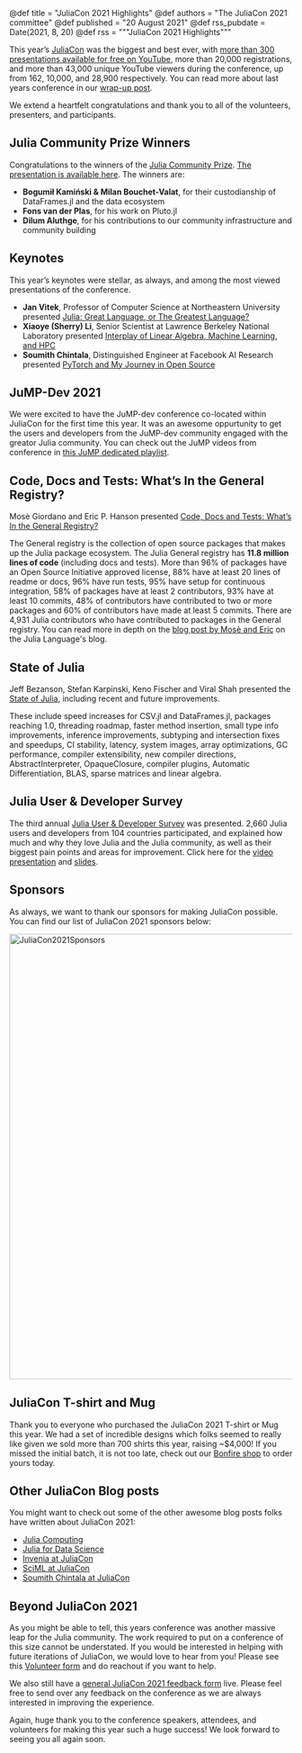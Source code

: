 @def title =  "JuliaCon 2021 Highlights"
@def authors = "The JuliaCon 2021 committee"
@def published = "20 August 2021"
@def rss_pubdate = Date(2021, 8, 20)
@def rss = """JuliaCon 2021 Highlights"""

This year’s [JuliaCon](https://www.youtube.com/playlist?list=PLP8iPy9hna6Q343_8sSq4f306VGLW4TLK) was the biggest and best ever, with [more than 300 presentations available for free on YouTube](https://www.youtube.com/playlist?list=PLP8iPy9hna6Q343_8sSq4f306VGLW4TLK), more than 20,000 registrations, and more than 43,000 unique YouTube viewers during the conference, up from 162, 10,000, and 28,900 respectively. You can read more about last years conference in our [wrap-up post](https://julialang.org/blog/2020/08/juliacon-2020-wrapup/).

We extend a heartfelt congratulations and thank you to all of the volunteers, presenters, and participants.

## Julia Community Prize Winners

Congratulations to the winners of the [Julia Community Prize](https://juliacon.org/2021/prize/). [The presentation is available here](https://www.youtube.com/watch?v=MIFJT6Zt_yk&list=PLP8iPy9hna6Q343_8sSq4f306VGLW4TLK&index=227). The winners are:

*   **Bogumił Kamiński & Milan Bouchet-Valat**, for their custodianship of DataFrames.jl and the data ecosystem
*   **Fons van der Plas**, for his work on Pluto.jl
*   **Dilum Aluthge**, for his contributions to our community infrastructure and community building

## Keynotes 

This year’s keynotes were stellar, as always, and among the most viewed presentations of the conference.  

*   **Jan Vitek**, Professor of Computer Science at Northeastern University presented [Julia: Great Language, or The Greatest Language?](https://www.youtube.com/watch?v=LT4AP7CUMAw)
*   **Xiaoye (Sherry) Li**, Senior Scientist at Lawrence Berkeley National Laboratory presented [Interplay of Linear Algebra, Machine Learning, and HPC](https://www.youtube.com/watch?v=sUyddZQaeyg)
*   **Soumith Chintala**, Distinguished Engineer at Facebook AI Research presented [PyTorch and My Journey in Open Source](https://www.youtube.com/watch?v=6V6jk_OdH-w)

## JuMP-Dev 2021

We were excited to have the JuMP-dev conference co-located within JuliaCon for the first time this year. It was an awesome oppurtunity to get the users and developers from the JuMP-dev community engaged with the greator Julia community. You can check out the JuMP videos from conference in [this JuMP dedicated playlist](https://youtube.com/playlist?list=PLP8iPy9hna6Rf8_oh9oR2bNeBO-Rw8pzc).

## Code, Docs and Tests: What’s In the General Registry?

Mosè Giordano and Eric P. Hanson presented [Code, Docs and Tests: What’s In the General Registry?](https://live.juliacon.org/talk/HVSAW9)  

The General registry is the collection of open source packages that makes up the Julia package ecosystem. The Julia General registry has **11.8 million lines of code** (including docs and tests). More than 96% of packages have an Open Source Initiative approved license, 88% have at least 20 lines of readme or docs, 96% have run tests, 95% have setup for continuous integration, 58% of packages have at least 2 contributors, 93% have at least 10 commits, 48% of contributors have contributed to two or more packages and 60% of contributors have made at least 5 commits. There are 4,931 Julia contributors who have contributed to packages in the General registry. You can read more in depth on the [blog post by Mosè and Eric](https://julialang.org/blog/2021/08/general-survey/) on the Julia Language's blog.

## State of Julia

Jeff Bezanson, Stefan Karpinski, Keno Fischer and Viral Shah presented the [State of Julia](https://www.youtube.com/watch?v=IlFVwabDh6Q&list=PLP8iPy9hna6Q343_8sSq4f306VGLW4TLK&index=222), including recent and future improvements.

These include speed increases for CSV.jl and DataFrames.jl, packages reaching 1.0, threading roadmap, faster method insertion, small type info improvements, inference improvements, subtyping and intersection fixes and speedups, CI stability, latency, system images, array optimizations, GC performance, compiler extensibility, new compiler directions, AbstractInterpreter, OpaqueClosure, compiler plugins, Automatic Differentiation, BLAS, sparse matrices and linear algebra.

## Julia User & Developer Survey

The third annual [Julia User & Developer Survey](https://www.youtube.com/watch?v=0XSk5zybfic) was presented. 2,660 Julia users and developers from 104 countries participated, and explained how much and why they love Julia and the Julia community, as well as their biggest pain points and areas for improvement. Click here for the [video presentation](https://www.youtube.com/watch?v=0XSk5zybfic) and [slides](https://julialang.org/assets/2021-julia-user-developer-survey.pdf).

## Sponsors

As always, we want to thank our sponsors for making JuliaCon possible. You can find our list of JuliaCon 2021 sponsors below: 

<img width="792" alt="JuliaCon2021Sponsors" src="https://user-images.githubusercontent.com/35577566/130253763-58b8ab78-dc86-4148-ba08-ef191895976b.png">

## JuliaCon T-shirt and Mug

Thank you to everyone who purchased the JuliaCon 2021 T-shirt or Mug this year. We had a set of incredible designs which folks seemed to really like given we sold more than 700 shirts this year, raising ~$4,000! If you missed the initial batch, it is not too late, check out our [Bonfire shop](https://www.bonfire.com/store/the-julia-language/) to order yours today.

## Other JuliaCon Blog posts

You might want to check out some of the other awesome blog posts folks have written about JuliaCon 2021:
- [Julia Computing](https://juliacomputing.com/blog/2021/08/juliacon/)
- [Julia for Data Science](https://www.juliafordatascience.com/best-data-science-talks-of-juliacon-2021/)
- [Invenia at JuliaCon](https://invenia.github.io/blog/2021/08/10/juliacon2021/)
- [SciML at JuliaCon](https://sciml.ai/news/2021/08/16/juliacon2021/)
- [Soumith Chintala at JuliaCon](https://soumith.ch/posts/2021/02/growing-opensource/)

## Beyond JuliaCon 2021

As you might be able to tell, this years conference was another massive leap for the Julia community. The work required to put on a conference of this size cannot be understated. If you would be interested in helping with future iterations of JuliaCon, we would love to hear from you! Please see this [Volunteer form](https://forms.gle/2KnYko7HnGKLvHJB7) and do reachout if you want to help. 

We also still have a [general JuliaCon 2021 feedback form](https://forms.gle/7w9q1MBow5u9kUGY7) live. Please feel free to send over any feedback on the conference as we are always interested in improving the experience.

Again, huge thank you to the conference speakers, attendees, and volunteers for making this year such a huge success! We look forward to seeing you all again soon.
